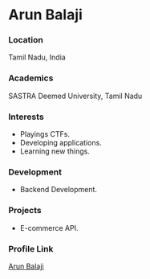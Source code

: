 # Arun Balaji

### Location

Tamil Nadu, India

### Academics

SASTRA Deemed University, Tamil Nadu

### Interests

- Playings CTFs.
- Developing applications.
- Learning new things.

### Development

- Backend Development.

### Projects

- E-commerce API.


### Profile Link

[Arun Balaji](https://github.com/ArunBalaji-20)